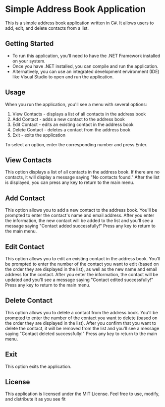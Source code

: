 # Simple Address Book Application
This is a simple address book application written in C#. It allows users to add, edit, and delete contacts from a list.

## Getting Started
- To run this application, you'll need to have the .NET Framework installed on your system.
- Once you have .NET installed, you can compile and run the application.
- Alternatively, you can use an integrated development environment (IDE) like Visual Studio to open and run the application.

## Usage
When you run the application, you'll see a menu with several options:

1. View Contacts - displays a list of all contacts in the address book
1. Add Contact - adds a new contact to the address book
1. Edit Contact - edits an existing contact in the address book
1. Delete Contact - deletes a contact from the address book
1. Exit - exits the application

To select an option, enter the corresponding number and press Enter.

## View Contacts
This option displays a list of all contacts in the address book. If there are no contacts, it will display a message saying "No contacts found." After the list is displayed, you can press any key to return to the main menu.

## Add Contact
This option allows you to add a new contact to the address book. You'll be prompted to enter the contact's name and email address. After you enter the information, the new contact will be added to the list and you'll see a message saying "Contact added successfully!" Press any key to return to the main menu.

## Edit Contact
This option allows you to edit an existing contact in the address book. You'll be prompted to enter the number of the contact you want to edit (based on the order they are displayed in the list), as well as the new name and email address for the contact. After you enter the information, the contact will be updated and you'll see a message saying "Contact edited successfully!" Press any key to return to the main menu.

## Delete Contact
This option allows you to delete a contact from the address book. You'll be prompted to enter the number of the contact you want to delete (based on the order they are displayed in the list). After you confirm that you want to delete the contact, it will be removed from the list and you'll see a message saying "Contact deleted successfully!" Press any key to return to the main menu.

## Exit
This option exits the application.

## License
This application is licensed under the MIT License. Feel free to use, modify, and distribute it as you see fit
